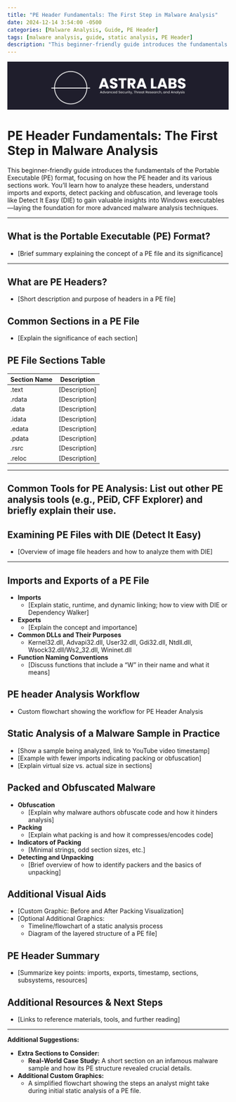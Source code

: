```yaml
---
title: "PE Header Fundamentals: The First Step in Malware Analysis"
date: 2024-12-14 3:54:00 -0500
categories: [Malware Analysis, Guide, PE Header]
tags: [malware analysis, guide, static analysis, PE Header]
description: "This beginner-friendly guide introduces the fundamentals of the Portable Executable (PE) format, focusing on how the PE header and its various sections work."
---
```

![ASTRA Labs Logo](/assets/pictures/horizontalLogo.jpeg)

# PE Header Fundamentals: The First Step in Malware Analysis
This beginner-friendly guide introduces the fundamentals of the Portable Executable (PE) format, focusing on how the PE header and its various sections work. You’ll learn how to analyze these headers, understand imports and exports, detect packing and obfuscation, and leverage tools like Detect It Easy (DIE) to gain valuable insights into Windows executables—laying the foundation for more advanced malware analysis techniques.

---

## **What is the Portable Executable (PE) Format?**  
  - [Brief summary explaining the concept of a PE file and its significance]

---

## **What are PE Headers?**  
  - [Short description and purpose of headers in a PE file]

## **Common Sections in a PE File**  
  - [Explain the significance of each section]

## PE File Sections Table

| Section Name | Description |
|--------------|-------------|
| .text        | [Description] |
| .rdata       | [Description] |
| .data        | [Description] |
| .idata       | [Description] |
| .edata       | [Description] |
| .pdata       | [Description] |
| .rsrc        | [Description] |
| .reloc       | [Description] |

---

## **Common Tools for PE Analysis:** List out other PE analysis tools (e.g., PEiD, CFF Explorer) and briefly explain their use.  

## Examining PE Files with DIE (Detect It Easy)
- [Overview of image file headers and how to analyze them with DIE]

---

## Imports and Exports of a PE File
- **Imports**  
  - [Explain static, runtime, and dynamic linking; how to view with DIE or Dependency Walker]
- **Exports**  
  - [Explain the concept and importance]
- **Common DLLs and Their Purposes**  
  - Kernel32.dll, Advapi32.dll, User32.dll, Gdi32.dll, Ntdll.dll, Wsock32.dll/Ws2_32.dll, Wininet.dll
- **Function Naming Conventions**  
  - [Discuss functions that include a “W” in their name and what it means]

## **PE header Analysis Workflow**
- Custom flowchart showing the workflow for PE Header Analysis

## Static Analysis of a Malware Sample in Practice
- [Show a sample being analyzed, link to YouTube video timestamp]
- [Example with fewer imports indicating packing or obfuscation]
- [Explain virtual size vs. actual size in sections]

## Packed and Obfuscated Malware
- **Obfuscation**  
  - [Explain why malware authors obfuscate code and how it hinders analysis]
- **Packing**  
  - [Explain what packing is and how it compresses/encodes code]
- **Indicators of Packing**  
  - [Minimal strings, odd section sizes, etc.]
- **Detecting and Unpacking**  
  - [Brief overview of how to identify packers and the basics of unpacking]

## Additional Visual Aids
- [Custom Graphic: Before and After Packing Visualization]
- [Optional Additional Graphics:  
  - Timeline/flowchart of a static analysis process  
  - Diagram of the layered structure of a PE file]

## PE Header Summary
- [Summarize key points: imports, exports, timestamp, sections, subsystems, resources]

## Additional Resources & Next Steps
- [Links to reference materials, tools, and further reading]

---

**Additional Suggestions:**
- **Extra Sections to Consider:**  
  - **Real-World Case Study:** A short section on an infamous malware sample and how its PE structure revealed crucial details.
- **Additional Custom Graphics:**  
  - A simplified flowchart showing the steps an analyst might take during initial static analysis of a PE file.  

